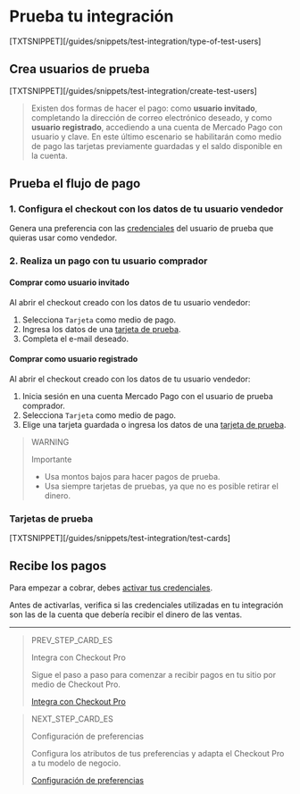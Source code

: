 # Prueba tu integración

[TXTSNIPPET][/guides/snippets/test-integration/type-of-test-users]

## Crea usuarios de prueba

[TXTSNIPPET][/guides/snippets/test-integration/create-test-users]

> Existen dos formas de hacer el pago: como **usuario invitado**, completando la dirección de correo electrónico deseado, y como **usuario registrado**, accediendo a una cuenta de Mercado Pago con usuario y clave. En este último escenario se habilitarán como medio de pago las tarjetas previamente guardadas y el saldo disponible en la cuenta.

## Prueba el flujo de pago

### 1. Configura el checkout con los datos de tu usuario vendedor

Genera una preferencia con las [credenciales](/developers/es/docs/checkout-pro/additional-content/credentials) del usuario de prueba que quieras usar como vendedor.

### 2. Realiza un pago con tu usuario comprador

#### Comprar como usuario invitado

Al abrir el checkout creado con los datos de tu usuario vendedor:

1. Selecciona `Tarjeta` como medio de pago.
2. Ingresa los datos de una [tarjeta de prueba](/developers/es/docs/checkout-pro/additional-content/test-cards).
3. Completa el e-mail deseado.

#### Comprar como usuario registrado 

Al abrir el checkout creado con los datos de tu usuario vendedor:

1. Inicia sesión en una cuenta Mercado Pago con el usuario de prueba comprador.
2. Selecciona `Tarjeta` como medio de pago.
3. Elige una tarjeta guardada o ingresa los datos de una [tarjeta de prueba](/developers/es/docs/checkout-pro/additional-content/test-cards).


>WARNING
>
>Importante
>
> * Usa montos bajos para hacer pagos de prueba.
> * Usa siempre tarjetas de pruebas, ya que no es posible retirar el dinero.

### Tarjetas de prueba

[TXTSNIPPET][/guides/snippets/test-integration/test-cards]

## Recibe los pagos

Para empezar a cobrar, debes [activar tus credenciales](/developers/es/docs/checkout-pro/additional-content/credentials).

Antes de activarlas, verifica si las credenciales utilizadas en tu integración son las de la cuenta que debería recibir el dinero de las ventas.

---

> PREV_STEP_CARD_ES
>
> Integra con Checkout Pro
>
> Sigue el paso a paso para comenzar a recibir pagos en tu sitio por medio de Checkout Pro.
>
> [Integra con Checkout Pro](/developers/es/docs/checkout-pro/integration-configuration/integrate-checkout-pro)

> NEXT_STEP_CARD_ES
>
> Configuración de preferencias
>
> Configura los atributos de tus preferencias y adapta el Checkout Pro a tu modelo de negocio.
>
> [Configuración de preferencias](/developers/es/docs/checkout-pro/checkout-customization/preferences)